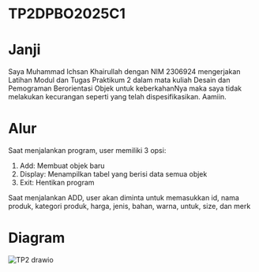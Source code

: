 # TP2DPBO2025C1

# Janji
Saya Muhammad Ichsan Khairullah dengan NIM 2306924 mengerjakan
Latihan Modul dan Tugas Praktikum 2 dalam mata kuliah Desain dan
Pemograman Berorientasi Objek untuk keberkahanNya maka saya tidak
melakukan kecurangan seperti yang telah dispesifikasikan. Aamiin.

# Alur
Saat menjalankan program, user memiliki 3 opsi:
1. Add: Membuat objek baru
2. Display: Menampilkan tabel yang berisi data semua objek
3. Exit: Hentikan program

Saat menjalankan ADD, user akan diminta untuk memasukkan id, nama produk, kategori produk, harga, jenis, bahan, warna, untuk, size, dan merk

# Diagram
![TP2 drawio](https://github.com/user-attachments/assets/37ab4b0c-be7b-4176-a192-1e85d18348f9)
